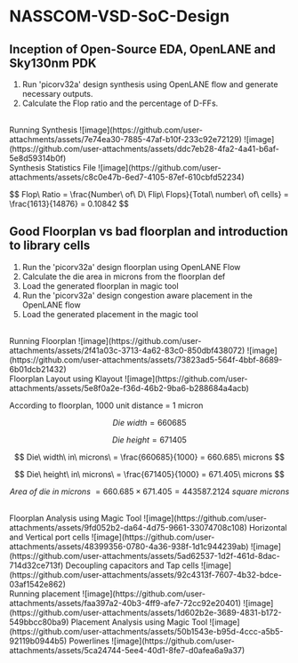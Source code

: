 # NASSCOM-VSD-SoC-Design

## Inception of Open-Source EDA, OpenLANE and Sky130nm PDK

1. Run 'picorv32a' design synthesis using OpenLANE flow and generate necessary outputs.
2. Calculate the Flop ratio and the percentage of D-FFs.
<br />
Running Synthesis
![image](https://github.com/user-attachments/assets/7e74ea30-7885-47af-b10f-233c92e72129)
![image](https://github.com/user-attachments/assets/ddc7eb28-4fa2-4a41-b6af-5e8d59314b0f)
<br />
Synthesis Statistics File
![image](https://github.com/user-attachments/assets/c8c0e47b-6ed7-4105-87ef-610cbfd52234)

$$
Flop\ Ratio = \frac{Number\ of\ D\ Flip\ Flops\}{Total\ number\ of\ cells\} = \frac{1613}{14876} = 0.10842
$$


## Good Floorplan vs bad floorplan and introduction to library cells
1. Run the 'picorv32a' design floorplan using OpenLANE Flow
2. Calculate the die area in microns from the floorplan def
3. Load the generated floorplan in magic tool
4. Run the 'picorv32a' design congestion aware placement in the OpenLANE flow
5. Load the generated placement in the magic tool
<br />
Running Floorplan
![image](https://github.com/user-attachments/assets/2f41a03c-3713-4a62-83c0-850dbf438072)
![image](https://github.com/user-attachments/assets/73823ad5-564f-4bbf-8689-6b01dcb21432)
<br />
Floorplan Layout using Klayout
![image](https://github.com/user-attachments/assets/5e8f0a2e-f36d-46b2-9ba6-b288684a4acb)

According to floorplan,  1000 unit distance = 1 micron

$$
Die\ width = 660685
$$

$$
Die\ height = 671405
$$

$$
Die\ width\ in\ microns\ = \frac{660685}{1000} = 660.685\ microns
$$

$$
Die\ height\ in\ microns\ = \frac{671405}{1000} = 671.405\ microns
$$

$$
Area\ of\ die\ in\ microns\ = 660.685 \times 671.405 = 443587.2124\ square\ microns
$$

<br />
Floorplan Analysis using Magic Tool
![image](https://github.com/user-attachments/assets/9fd052b2-da64-4d75-9661-33074708c108)
Horizontal and Vertical port cells
![image](https://github.com/user-attachments/assets/48399356-0780-4a36-938f-1d1c944239ab)
![image](https://github.com/user-attachments/assets/5ad62537-1d2f-461d-8dac-714d32ce713f)
Decoupling capacitors and Tap cells
![image](https://github.com/user-attachments/assets/92c4313f-7607-4b32-bdce-03af1542e862)
<br />
Running placement
![image](https://github.com/user-attachments/assets/faa397a2-40b3-4ff9-afe7-72cc92e20401)
![image](https://github.com/user-attachments/assets/1d602b2e-3689-4831-b172-549bbcc80ba9)
Placement Analysis using Magic Tool
![image](https://github.com/user-attachments/assets/50b1543e-b95d-4ccc-a5b5-92119b0944b5)
Powerlines
![image](https://github.com/user-attachments/assets/5ca24744-5ee4-40d1-8fe7-d0afea6a9a37)


